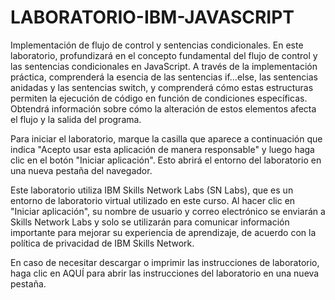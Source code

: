 # LABORATORIO-IBM-JAVASCRIPT
Implementación de flujo de control y sentencias condicionales.
En este laboratorio, profundizará en el concepto fundamental del flujo de control y las sentencias condicionales en JavaScript. A través de la implementación práctica, comprenderá la esencia de las sentencias if…else, las sentencias anidadas y las sentencias switch, y comprenderá cómo estas estructuras permiten la ejecución de código en función de condiciones específicas. Obtendrá información sobre cómo la alteración de estos elementos afecta el flujo y la salida del programa.  

Para iniciar el laboratorio, marque la casilla que aparece a continuación que indica "Acepto usar esta aplicación de manera responsable" y luego haga clic en el botón "Iniciar aplicación". Esto abrirá el entorno del laboratorio en una nueva pestaña del navegador.

Este laboratorio utiliza IBM Skills Network Labs (SN Labs), que es un entorno de laboratorio virtual utilizado en este curso. Al hacer clic en "Iniciar aplicación", su nombre de usuario y correo electrónico se enviarán a Skills Network Labs y solo se utilizarán para comunicar información importante para mejorar su experiencia de aprendizaje, de acuerdo con la política de privacidad de IBM Skills Network.

En caso de necesitar descargar o imprimir las instrucciones de laboratorio, haga clic en
AQUÍ
para abrir las instrucciones del laboratorio en una nueva pestaña.

